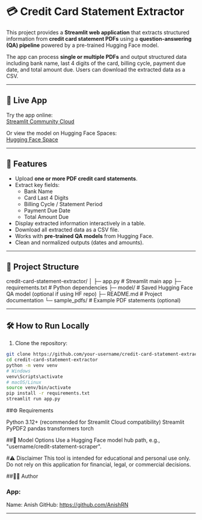 # 💳 Credit Card Statement Extractor

This project provides a **Streamlit web application** that extracts structured information from **credit card statement PDFs** using a **question-answering (QA) pipeline** powered by a pre-trained Hugging Face model.  

The app can process **single or multiple PDFs** and output structured data including bank name, last 4 digits of the card, billing cycle, payment due date, and total amount due. Users can download the extracted data as a CSV.

---

## 🚀 Live App

Try the app online:  
[Streamlit Community Cloud](https://fintech-assignment-bjpete769nwndlniwpnyb5.streamlit.app/)  

Or view the model on Hugging Face Spaces:  
[Hugging Face Space](https://huggingface.co/yakul259/credit-statement-scraper)

---

## 📝 Features

- Upload **one or more PDF credit card statements**.
- Extract key fields:
  - Bank Name
  - Card Last 4 Digits
  - Billing Cycle / Statement Period
  - Payment Due Date
  - Total Amount Due
- Display extracted information interactively in a table.
- Download all extracted data as a CSV file.
- Works with **pre-trained QA models** from Hugging Face.
- Clean and normalized outputs (dates and amounts).

---

## 📁 Project Structure
credit-card-statement-extractor/
│
├─ app.py # Streamlit main app
├─ requirements.txt # Python dependencies
├─ model/ # Saved Hugging Face QA model (optional if using HF repo)
├─ README.md # Project documentation
└─ sample_pdfs/ # Example PDF statements (optional)

---

## 🛠 How to Run Locally

1. Clone the repository:

```bash
git clone https://github.com/your-username/credit-card-statement-extractor.git
cd credit-card-statement-extractor
python -m venv venv
# Windows
venv\Scripts\activate
# macOS/Linux
source venv/bin/activate
pip install -r requirements.txt
streamlit run app.py

```

##⚙️ Requirements

Python 3.12+ (recommended for Streamlit Cloud compatibility)
Streamlit
PyPDF2
pandas
transformers
torch

##📂 Model Options
Use a Hugging Face model hub path, e.g., "username/credit-statement-scraper".

#⚠️ Disclaimer
This tool is intended for educational and personal use only.
Do not rely on this application for financial, legal, or commercial decisions.

##👨‍💻 Author
### App:
Name: Anish
GitHub: https://github.com/AnishRN

---

